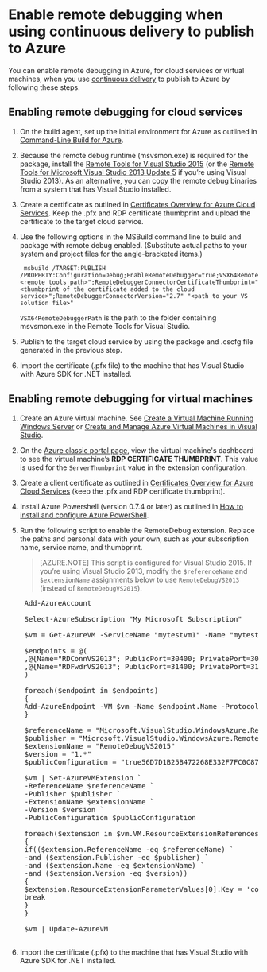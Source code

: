 <properties
	pageTitle="Enable remote debugging with continuous delivery | Microsoft Azure"
	description="Learn how to enable remote debugging when using continuous delivery to deploy to Azure"
	services="cloud-services"
	documentationCenter=".net"
	authors="TomArcher"
	manager="douge"
	editor=""/>

<tags
	ms.service="cloud-services"
	ms.workload="infrastructure-services"
	ms.tgt_pltfrm="vm-multiple"
	ms.devlang="dotnet"
	ms.topic="article"
	ms.date="01/30/2016"
	ms.author="tarcher"/>

# Enable remote debugging when using continuous delivery to publish to Azure

You can enable remote debugging in Azure, for cloud services or virtual machines, when you use [continuous delivery](cloud-services-dotnet-continuous-delivery.md) to publish to Azure by following these steps.

## Enabling remote debugging for cloud services

1. On the build agent, set up the initial environment for Azure as outlined in [Command-Line Build for Azure](http://msdn.microsoft.com/library/hh535755.aspx).
2. Because the remote debug runtime (msvsmon.exe) is required for the package, install the [Remote Tools for Visual Studio 2015](http://www.microsoft.com/en-us/download/details.aspx?id=48155) (or the [Remote Tools for Microsoft Visual Studio 2013 Update 5](https://www.microsoft.com/en-us/download/details.aspx?id=48156) if you’re using Visual Studio 2013). As an alternative, you can copy the remote debug binaries from a system that has Visual Studio installed.
3. Create a certificate as outlined in [Certificates Overview for Azure Cloud Services](cloud-services-certs-create.md). Keep the .pfx and RDP certificate thumbprint and upload the certificate to the target cloud service.
4. Use the following options in the MSBuild command line to build and package with remote debug enabled. (Substitute actual paths to your system and project files for the angle-bracketed items.)

		msbuild /TARGET:PUBLISH /PROPERTY:Configuration=Debug;EnableRemoteDebugger=true;VSX64RemoteDebuggerPath="<remote tools path>";RemoteDebuggerConnectorCertificateThumbprint="<thumbprint of the certificate added to the cloud service>";RemoteDebuggerConnectorVersion="2.7" "<path to your VS solution file>"

	`VSX64RemoteDebuggerPath` is the path to the folder containing msvsmon.exe in the Remote Tools for Visual Studio.

5. Publish to the target cloud service by using the package and .cscfg file generated in the previous step.
6. Import the certificate (.pfx file) to the machine that has Visual Studio with Azure SDK for .NET installed.

## Enabling remote debugging for virtual machines

1. Create an Azure virtual machine. See [Create a Virtual Machine Running Windows Server](../virtual-machines/virtual-machines-windows-hero-tutorial.md) or [Create and Manage Azure Virtual Machines in Visual Studio](../virtual-machines/virtual-machines-windows-classic-manage-visual-studio.md).
2. On the [Azure classic portal page](http://go.microsoft.com/fwlink/p/?LinkID=269851), view the virtual machine's dashboard to see the virtual machine’s **RDP CERTIFICATE THUMBPRINT**. This value is used for the `ServerThumbprint` value in the extension configuration.
3. Create a client certificate as outlined in [Certificates Overview for Azure Cloud Services](cloud-services-certs-create.md) (keep the .pfx and RDP certificate thumbprint).
4. Install Azure Powershell (version 0.7.4 or later) as outlined in [How to install and configure Azure PowerShell](/powershell-install-configure.md).
5. Run the following script to enable the RemoteDebug extension. Replace the paths and personal data with your own, such as your subscription name, service name, and thumbprint.

	>[AZURE.NOTE] This script is configured for Visual Studio 2015. If you’re using Visual Studio 2013, modify the `$referenceName` and `$extensionName` assignments below to use `RemoteDebugVS2013` (instead of `RemoteDebugVS2015`).

	<pre>
    Add-AzureAccount

    Select-AzureSubscription "My Microsoft Subscription"

    $vm = Get-AzureVM -ServiceName "mytestvm1" -Name "mytestvm1"

    $endpoints = @(
    ,@{Name="RDConnVS2013"; PublicPort=30400; PrivatePort=30398}
    ,@{Name="RDFwdrVS2013"; PublicPort=31400; PrivatePort=31398}
    )

    foreach($endpoint in $endpoints)
    {
    Add-AzureEndpoint -VM $vm -Name $endpoint.Name -Protocol tcp -PublicPort $endpoint.PublicPort -LocalPort $endpoint.PrivatePort
    }

    $referenceName = "Microsoft.VisualStudio.WindowsAzure.RemoteDebug.RemoteDebugVS2015"
    $publisher = "Microsoft.VisualStudio.WindowsAzure.RemoteDebug"
    $extensionName = "RemoteDebugVS2015"
    $version = "1.*"
    $publicConfiguration = "<PublicConfig><Connector.Enabled>true</Connector.Enabled><ClientThumbprint>56D7D1B25B472268E332F7FC0C87286458BFB6B2</ClientThumbprint><ServerThumbprint>E7DCB00CB916C468CC3228261D6E4EE45C8ED3C6</ServerThumbprint><ConnectorPort>30398</ConnectorPort><ForwarderPort>31398</ForwarderPort></PublicConfig>"

    $vm | Set-AzureVMExtension `
    -ReferenceName $referenceName `
    -Publisher $publisher `
    -ExtensionName $extensionName `
    -Version $version `
    -PublicConfiguration $publicConfiguration

    foreach($extension in $vm.VM.ResourceExtensionReferences)
    {
    if(($extension.ReferenceName -eq $referenceName) `
    -and ($extension.Publisher -eq $publisher) `
    -and ($extension.Name -eq $extensionName) `
    -and ($extension.Version -eq $version))
    {
    $extension.ResourceExtensionParameterValues[0].Key = 'config.txt'
    break
    }
    }

    $vm | Update-AzureVM
	</pre>

6. Import the certificate (.pfx) to the machine that has Visual Studio with Azure SDK for .NET installed.
